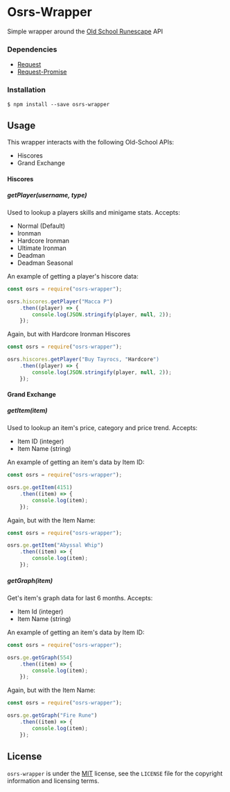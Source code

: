 # Osrs-Wrapper
Simple wrapper around the [Old School Runescape](http://oldschool.runescape.com/) API

### Dependencies
* [Request](https://www.npmjs.com/package/request)
* [Request-Promise](https://www.npmjs.com/package/request-promise)

### Installation 
```
$ npm install --save osrs-wrapper
```

## Usage

This wrapper interacts with the following Old-School APIs:
* Hiscores
* Grand Exchange

#### Hiscores
##### getPlayer(username, type)
Used to lookup a players skills and minigame stats.  Accepts:
* Normal (Default)
* Ironman
* Hardcore Ironman
* Ultimate Ironman
* Deadman
* Deadman Seasonal

An example of getting a player's hiscore data:
```javascript
const osrs = require("osrs-wrapper");

osrs.hiscores.getPlayer("Macca P")
    .then((player) => {
        console.log(JSON.stringify(player, null, 2));
    });
```
Again, but with Hardcore Ironman Hiscores
```javascript
const osrs = require("osrs-wrapper");

osrs.hiscores.getPlayer("Buy Tayrocs, "Hardcore")
    .then((player) => {
        console.log(JSON.stringify(player, null, 2));
    });
```
#### Grand Exchange
##### getItem(item)
Used to lookup an item's price, category and price trend.
Accepts:
* Item ID (integer)
* Item Name (string)

An example of getting an item's data by Item ID:
```javascript
const osrs = require("osrs-wrapper");

osrs.ge.getItem(4151)
    .then((item) => {
        console.log(item);
    });
```
Again, but with the Item Name:
```javascript
const osrs = require("osrs-wrapper");

osrs.ge.getItem("Abyssal Whip")
    .then((item) => {
        console.log(item);
    });
```
##### getGraph(item)
Get's item's graph data for last 6 months.
Accepts:
* Item Id (integer)
* Item Name (string)

An example of getting an item's data by Item ID:
```javascript
const osrs = require("osrs-wrapper");

osrs.ge.getGraph(554)
    .then((item) => {
        console.log(item);
    });
```
Again, but with the Item Name:
```javascript
const osrs = require("osrs-wrapper");

osrs.ge.getGraph("Fire Rune")
    .then((item) => {
        console.log(item);
    });
```

## License
`osrs-wrapper` is under the [MIT](http://opensource.org/licenses/MIT) license, see the `LICENSE` file for the copyright information and licensing terms.